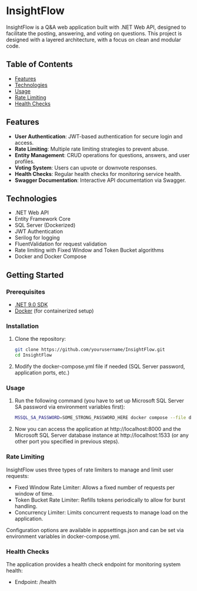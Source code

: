 # InsightFlow

InsightFlow is a Q&A web application built with .NET Web API, designed to facilitate the posting, answering, and voting on questions. This project is designed with a layered architecture, with a focus on clean and modular code.

## Table of Contents

- [Features](#features)
- [Technologies](#technologies)
- [Usage](#usage)
- [Rate Limiting](#rate-limiting)
- [Health Checks](#health-checks)

## Features

- **User Authentication**: JWT-based authentication for secure login and access.
- **Rate Limiting**: Multiple rate limiting strategies to prevent abuse.
- **Entity Management**: CRUD operations for questions, answers, and user profiles.
- **Voting System**: Users can upvote or downvote responses.
- **Health Checks**: Regular health checks for monitoring service health.
- **Swagger Documentation**: Interactive API documentation via Swagger.

## Technologies

- .NET Web API
- Entity Framework Core
- SQL Server (Dockerized)
- JWT Authentication
- Serilog for logging
- FluentValidation for request validation
- Rate limiting with Fixed Window and Token Bucket algorithms
- Docker and Docker Compose

## Getting Started

### Prerequisites

- [.NET 9.0 SDK](https://dotnet.microsoft.com/download/dotnet/9.0)
- [Docker](https://www.docker.com/get-started) (for containerized setup)

### Installation

1. Clone the repository:
   ```bash
   git clone https://github.com/yourusername/InsightFlow.git
   cd InsightFlow
   ```
2. Modify the docker-compose.yml file if needed (SQL Server password, application ports, etc.)

### Usage

1. Run the following command (you have to set up Microsoft SQL Server SA password via environment variables first):
   ```bash
   MSSQL_SA_PASSWORD=SOME_STRONG_PASSWORD_HERE docker compose --file docker-compose.yaml up
   ```
2. Now you can access the application at http://localhost:8000 and the Microsoft SQL Server database instance at http://localhost:1533 (or any other port you specified in previous steps).

### Rate Limiting

InsightFlow uses three types of rate limiters to manage and limit user requests:

- Fixed Window Rate Limiter: Allows a fixed number of requests per window of time.
- Token Bucket Rate Limiter: Refills tokens periodically to allow for burst handling.
- Concurrency Limiter: Limits concurrent requests to manage load on the application.

Configuration options are available in appsettings.json and can be set via environment variables in docker-compose.yml.

### Health Checks

The application provides a health check endpoint for monitoring system health:
- Endpoint: /health